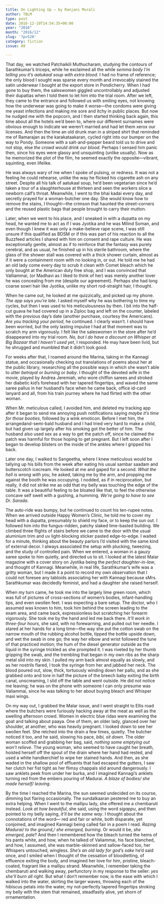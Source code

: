 ```yaml
---
title: On Lighting Up – by Ranjani Murali
author: TBLM
type: post
date: 2016-12-10T14:54:35+00:00
year: "2016"
month: "2016/12"
slug: '?p=520'
category: fiction
issue: A9

---
```

That day, we watched Patchaikili Muthucharam, studying the contours of Sarathkumar’s triceps, while he exclaimed all the while _semma body I’m telling you it’s aatukaal soup with extra blood_. I had no frame of reference; the only blood I sought was sparse every month and irrevocably stained the satin underwear I bought at the export store in Pondicherry. When I had gone to buy them, the saleswomen giggled uncontrollably and adjusted their dupattas when I told them to let him into the trial room. After we left, they came to the entrance and followed us with smiling eyes, not knowing how the underwear was going to make it worse—the condoms were giving me yeast infections and making me sore and itchy in public places. But now he nudged me with the popcorn, and I then started thinking back again, this time about all the hotels we’d been to, where our different surnames were obvious enough to indicate we weren’t married and had let them xerox our licenses. And then the time an old drunk man in a striped shirt that reminded me of Ramarajan as the karakataakaran, cycled right into our bumper on the way to Pondy. Someone with a salt-and-pepper beard told us to drive and not stop, else _the crowd would drink our blood_. Perhaps I sensed him panic then, since his eyes were glassy and unsquinting (unlike usually). Now as he memorized the plot of the film, he seemed exactly the opposite—vibrant, squinting, even lifelike.

He was always wary of me when I spoke of pulsing, or redness. It was not a feeling he could rehearse, unlike the way he flicked his cigarette ash on any street. Despite all his talk of aatukaal soup, he’d been vegetarian since he’d taken a tour of a slaughterhouse at thirteen and seen the workers slice a newborn calf’s throat. Meanwhile, I went to the bhai kadai every day, and secretly prayed for a woman-butcher one day. She would know how to remove the stains, I thought—the crimson that haunted the street-corners and the reused plastic bags that people brought to carry their mutton.

Later, when we went to his place, and I sneaked in with a dupatta on my head, he wanted me to act as if I was Jyotika and he was Milind Soman, and even though I knew it was only a make-believe rape scene, I was still unsure if this qualified as BDSM or if this was part of his reaction to all the Buzzfeed articles I shared with him on consent and rape culture. He was exceptionally gentle, almost as if to reinforce that the fantasy was purely cerebral, and as usual, he finished up in his sterile bathroom, where the glass of the shower stall was covered with a thick shower curtain, almost as if it were a containment room with no looking in, or out. He told me he had an old lady come every day to scrub it clean with Comet bleach which he only bought at the American duty free shop, and I was convinced that Valliammai, (or Madhavi as I liked to think of her) was merely another lover he was concealing from me (despite our agreement). Perhaps she had long coarse sowri hair like Jyotika, unlike my short rod-straight hair, I thought.

When he came out, he looked at me quizzically, and picked up my phone. _The app says you’re late_. I asked myself why he was bothering to time my cycles, but then I was used to his meticulousness by then. I bit into the half-cut guava he had covered up in a Ziploc bag and left on the counter, labeled with the previous day’s date (another purchase, courtesy the Americans). _Are you tracking your period_, he continued. I clearly wasn’t. I should have been worried, but the only lasting impulse I had at that moment was to scratch my arm vigorously. I felt like the saleswomen in the store after he’d disappeared into my trial room. _No, but I do have a discount on Whisper at Big Bazaar that I haven’t used yet_, I responded. He may have been livid, but he shrugged and mumbled that it didn’t look good.

For weeks after that, I roamed around the Marina, taking in the Kannagi statue, and occasionally checking out translations of poems about her at the public library, researching all the possible ways in which she wasn’t able to utter _betrayal_ or _burning_ or _baby_. I thought of the devoted wife in the movie, played by Andrea Jeremiah, who wore chiffon sarees and stroked her diabetic kid’s forehead with her tapered fingertips, and waved the same saree pallus in her husband’s face when he came back, office id-card lanyard and all, from his train journey where he had flirted with the other woman.

When Mr. meticulous called, I avoided him, and deleted my tracking app after it began to send me annoying push notifications saying _maybe it’s time for those booties_, followed by a wink emoticon. Before I met him, the arrangedand-semi-bald husband and I had tried very hard to make a child, but had given up largely after his smoking got the better of him. The husband also used sex as a way to get the patch off, since he claimed the patch was harmful for those hoping to get pregnant. But I left soon after I began to develop blisters on the inside of the ankles where I gripped his back.

Later one day, I walked to Sangeetha, where I knew meticulous would be tallying up his bills from the week after eating his usual sambar saadam and butterscotch icecream. He looked at me and gaped for a second. _What the hell is wrong with you_, he asked, taking me by the arm, and propping me against the booth he was occupying. I nodded, as if in reciprocation, but really, it did not strike me as odd that my belly was touching the edge of the table. It was a beautiful feeling to be bloated like that, to feel the otherwise concave self swell with a gushing, a humming. _We’re going to have to see Dr. Sarada_.

The auto-ride was bumpy, but he continued to count his ten-rupee notes. When we arrived outside Happy Women’s Clinic, he told me to cover my head with a dupatta, presumably to shield my face, or to keep the sun out. I followed him into the fungus-ridden, patchy slaked lime-basted building. We climbed three flights of stairs before we came to the door with the usual aluminium trim and uv light-blocking sticker pasted edge-to-edge. I waited for a minute, thinking about the beauty parlors I’d visited with the same kind of external decor. I always associated the setup with plucking, tweezing, and the study of controlled pain. When we entered, a woman in a gauzy saree spoke to him quietly, and directed us to sit. I looked at the latest Malar magazine with a cover story on Jyotika being the _perfect daughter-in-law_, and thought of Kannagi. Meanwhile, in real life, Sarathkumar’s wife was a gritty woman, but I made it a point to record my own observation that I could not foresee any tabloids associating her with Kannagi because sMrs. Sarathkumar was decidedly feminist, and had a daughter she raised herself.

When my turn came, he took me into the largely lime green room, which was full of pictures of cross-sections of women’s bodies, infant-handling tips, and even swollen feet. I was expecting a bare setup. The doctor, who I assumed was known to him, took him behind the screen leading to the exam area, and came back, expressionless but scratching her forearm vigorously. She took me by the hand and led me back there. _It’ll work in three-four hours_, she said, with no forewarning, and pulled out her needle. I stared at her hands for a long time—the way she put the cotton swab on the narrow mouth of the rubbing alcohol bottle, tipped the bottle upside down, and wet the swab in one go; the way her elbow and wrist followed the tune of that practiced motion; the hum of the diesel generator outside as the liquid in the syringe trickled as she prompted it. I was riveted by her thumb gripping the swab, and the trembling that began in my own ribs as the sharp metal slid into my skin. I pulled my arm back almost equally as slowly, and as her nostrils flared, I took the syringe from her and jabbed her neck. The blood poured out, slow, thick, tortuously winding down her pallu, and as she grabbed onto and tore in half the picture of the breech baby exiting the birth canal, unscreaming, I slid off the table and went outside. He did not notice me leaving; he was on the phone with someone I can only presume was Valiammai, since he was talking to her about buying bleach and Whisper maxi wings.

On my way out, I grabbed the Malar issue, and I went straight to Ellis road where the butchers were furiously hacking away at the meat as well as the swelling afternoon crowd. Women in electric blue ridas were examining the goat and talking about paaya. One of them, an older lady, glanced over her shoulder, at another, who was heavily pregnant. I looked down to see her swollen feet. She retched into the drain a few times, quietly. The butcher noticed it too, and he said, slowing his pace, _bibi, sit down_. The older woman scoffed and grabbing her bag, said, _nothing some emptying out won’t relieve_. The young woman, who seemed to have caught her breath, hoisted herself off the spout of the drain where her hand had rested, and used a white handkerchief to wipe her stained hands. And then, as she waded in the shallow pool of effluents that had escaped the gutters, I saw her clutch her fist tight as her flimsy chappals slid around dangerously. I saw anklets peek from under her burka, and I imagined Kannagi’s anklets turning red from the embers pouring of Madurai. _A blaze of bodies/ she made herself/ leaving_.

By the time I reached the Marina, the sun seemed undecided on its course, dimming but flaring occasionally. The sundalkaaran pestered me to buy an extra helping. When I went to the mallipu lady, she offered me a chembaruti instead. _Look at how beautiful_, she said, using the word _sigappu_, and then pointed to my belly saying, _it’ll be the same way_. I thought about the connotations of the word— red and fair or white, both disparate, yet conjoined, and imagined Kannagi being called fair in a poem I read. _Razing Madurai/ to the ground,/ she emerged, burning_. Or would it be, _she emerged, pale_? And then I remembered how the bleach turned the hems of his pants white, and how, when he talked of Valiammai, his face blanched, and how, I assumed, she was marble-skinned and sallow-faced too, her Whispers untouched, wingless. _She’s an old lady for god’s sake_ he’d said once, and I smiled when I thought of the cessation of bloodletting, of effluence exiting the body, and imagined her love for him, pristine, bleach-coated, fragrant like a mallipu strand. Meanwhile, I remember taking the chembaruti and walking away, perfunctory in my response to the seller: _yes she’ll burn all right_. But what I don’t remember now, is the ease with which I walked into the water, skirting the larger waves, throwing each of the hibiscus petals into the water, my not-perfectly tapered fingertips stroking my belly with the stem that remained, steadfastly alive, yet shorn of ornamentation.

